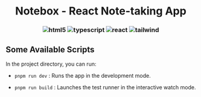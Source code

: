 <h1 align="center">Notebox - React Note-taking App</h1>
<!-- <h3 align="center">
    <img src="https://api.netlify.com/api/v1/badges/86ddbd48-cb0f-4efe-b73f-2514ad493374/deploy-status" alt="netlify-deploy"/>
</h3> -->
<h3 align="center">
    <img src="https://img.shields.io/badge/HTML5-E34F26?style=for-the-badge&logo=html5&logoColor=white" alt="html5"/>
    <img src="https://img.shields.io/badge/TypeScript-007ACC?style=for-the-badge&logo=typescript&logoColor=white" alt="typescript"/>
    <img src="https://img.shields.io/badge/React-20232A?style=for-the-badge&logo=react&logoColor=61DAFB" alt="react"/>
    <img src="https://img.shields.io/badge/Tailwind_CSS-38B2AC?style=for-the-badge&logo=tailwind-css&logoColor=white" alt="tailwind"/>
</h3>

<!-- Go to the live site [here](https://ath-notebox.netlify.app/)! -->

<!-- ## Features

With **Notebox**, you can:

- Add note with title, content, and tagging,
- Delete existed note,
- Edit existed note,
- Search notes -->

## Some Available Scripts

In the project directory, you can run:

- `pnpm run dev` : Runs the app in the development mode.

- `pnpm run build` : Launches the test runner in the interactive watch mode.